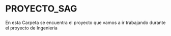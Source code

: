 # PROYECTO_SAG
En esta Carpeta se encuentra el proyecto que vamos a ir trabajando durante el proyecto de Ingenieria
